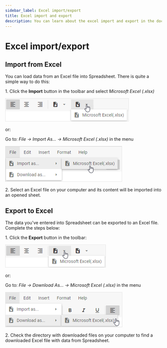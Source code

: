 ```yaml
---
sidebar_label: Excel import/export
title: Excel import and export
description: You can learn about the excel import and export in the documentation of the DHTMLX JavaScript Spreadsheet library. Browse developer guides and API reference, try out code examples and live demos, and download a free 30-day evaluation version of DHTMLX Spreadsheet.
---
```


# Excel import/export

## Import from Excel

You can load data from an Excel file into Spreadsheet. There is quite a simple way to do this:

1\.  Click the **Import** button in the toolbar and select *Microsoft Excel (.xlsx)*

![Import xlsx](assets/import_xlsx.png)

or:

Go to: *File -> Import As... -> Microsoft Excel (.xlsx)* in the menu  

![File import](assets/file_import.png)

2\. Select an Excel file on your computer and its content will be imported into an opened sheet.

## Export to Excel

The data you've entered into Spreadsheet can be exported to an Excel file. Complete the steps below:

1\. Click the **Export** button in the toolbar:

![Export_xlsx](assets/export_xlsx.png)

or:

Go to: *File -> Download As... -> Microsoft Excel (.xlsx)* in the menu  

![File export](assets/file_export.png)

2\. Check the directory with downloaded files on your computer to find a downloaded Excel file with data from Spreadsheet.
